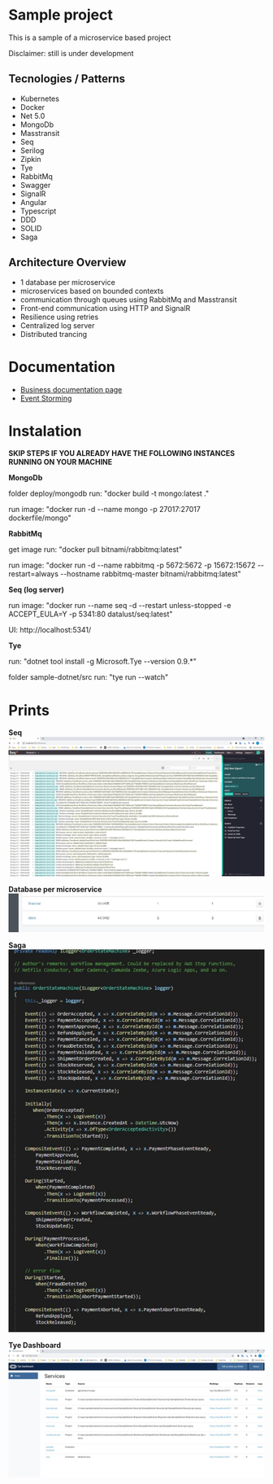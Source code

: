 
# Sample project
This is a sample of a microservice based project  

Disclaimer: still is under development

## Tecnologies / Patterns
- Kubernetes
- Docker
- Net 5.0
- MongoDb
- Masstransit
- Seq
- Serilog
- Zipkin
- Tye
- RabbitMq
- Swagger
- SignalR 
- Angular
- Typescript
- DDD
- SOLID
- Saga

## Architecture Overview
- 1 database per microservice
- microservices based on bounded contexts
- communication through queues using RabbitMq and Masstransit
- Front-end communication using HTTP and SignalR
- Resilience using retries
- Centralized log server
- Distributed trancing

# Documentation
- [Business documentation page](https://github.com/ggimenes/sample-dotnet/tree/main/doc)
- [Event Storming](https://github.com/ggimenes/sample-dotnet/tree/main/doc/diagrams/event-storming)

# Instalation

**SKIP STEPS IF YOU ALREADY HAVE THE FOLLOWING INSTANCES RUNNING ON YOUR MACHINE**

**MongoDb**

folder deploy/mongodb
run:
"docker build -t mongo:latest  ."

run image:
"docker run -d --name mongo -p 27017:27017 dockerfile/mongo"


**RabbitMq**

get image
run:
"docker pull bitnami/rabbitmq:latest"

run image:
"docker run -d --name rabbitmq -p 5672:5672 -p 15672:15672 --restart=always --hostname rabbitmq-master bitnami/rabbitmq:latest"


**Seq (log server)**

run image:
"docker run --name seq -d --restart unless-stopped -e ACCEPT_EULA=Y -p 5341:80 datalust/seq:latest"

UI:
http://localhost:5341/

**Tye**

run:
"dotnet tool install -g Microsoft.Tye --version 0.9.*"

folder sample-dotnet/src
run:
"tye run --watch"

# Prints

**Seq**  
![Seq](imgs/seq.JPG?raw=true "Seq")

**Database per microservice**
![database per microservice](imgs/database-per-microservice.JPG?raw=true "Database per microservice")

**Saga**  
![masstransit-saga](imgs/masstransit-saga.JPG?raw=true "Saga")

**Tye Dashboard**  
![Tye Dashboard](imgs/tye-dashboard.JPG?raw=true "Tye Dashboard")
